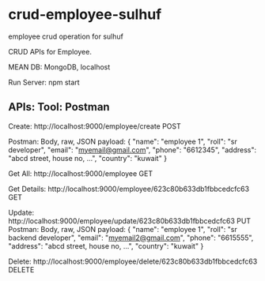 # crud-employee-sulhuf
employee crud operation for sulhuf


CRUD APIs for Employee.

MEAN
DB: MongoDB, localhost

Run Server: npm start

APIs:    Tool: Postman
-------
Create: http://localhost:9000/employee/create     POST
  
  Postman: Body, raw, JSON
  payload: {
      "name": "employee 1",
      "roll": "sr developer",
      "email": "myemail@gmail.com",
      "phone": "6612345",
      "address": "abcd street, house no, ...",
      "country": "kuwait"
  }
  

Get All: http://localhost:9000/employee    GET

Get Details: http://localhost:9000/employee/623c80b633db1fbbcedcfc63   GET

Update: http://localhost:9000/employee/update/623c80b633db1fbbcedcfc63  PUT
  Postman: Body, raw, JSON
  payload: {
      "name": "employee 1",
      "roll": "sr backend developer",
      "email": "myemail2@gmail.com",
      "phone": "6615555",
      "address": "abcd street, house no, ...",
      "country": "kuwait"
  }

Delete: http://localhost:9000/employee/delete/623c80b633db1fbbcedcfc63  DELETE


